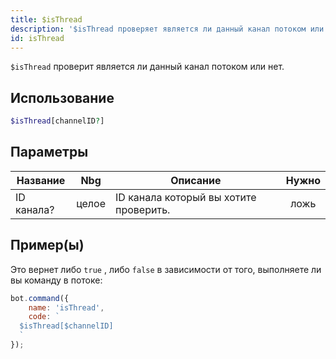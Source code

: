 ```yaml
---
title: $isThread
description: '$isThread проверяет является ли данный канал потоком или нет.'
id: isThread
---
```


`$isThread` проверит является ли данный канал потоком или нет.

## Использование

```php
$isThread[channelID?]
```

## Параметры

| Название   | Nbg   | Описание                               | Нужно |
| ---------- | ----- | -------------------------------------- |:-----:|
| ID канала? | целое | ID канала который вы хотите проверить. | ложь  |

## Пример(ы)

Это вернет либо `true` , либо `false` в зависимости от того, выполняете ли вы команду в потоке:

```javascript
bot.command({
    name: 'isThread',
    code: `
  $isThread[$channelID]
  `
});
```